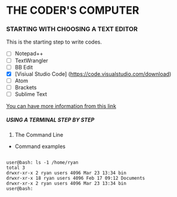 # THE CODER'S COMPUTER

 ### STARTING WITH CHOOSING A TEXT EDITOR
 
 This is the starting step to write codes.

- [ ] Notepad++
- [ ] TextWrangler
- [ ] BB Edit
- [x] [Visiual Studio Code] (https://code.visualstudio.com/download)
- [ ] Atom
- [ ] Brackets 
- [ ] Sublime Text 

[You can have more information from this link](https://medium.com/@theoldercoder/choosing-a-text-editor-3e56f71bd636) 

##### USING A TERMINAL STEP BY STEP 

1. The Command Line
 - Command examples
 
 ```
 
user@bash: ls -1 /home/ryan
total 3
drwxr-xr-x 2 ryan users 4096 Mar 23 13:34 bin
drwxr-xr-x 18 ryan users 4096 Feb 17 09:12 Documents
drwxr-xr-x 2 ryan users 4096 Mar 23 13:34 bin
user@bash:

